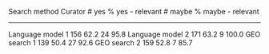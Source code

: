 Search method    Curator    # yes   % yes - relevant   # maybe   % maybe - relevant
---------------  --------  ------  -----------------  --------  -------------------
Language model   1            156               62.2        24                 95.8
Language model   2            171               63.2         9                100.0
GEO search       1            139               50.4        27                 92.6
GEO search       2            159               52.8         7                 85.7

